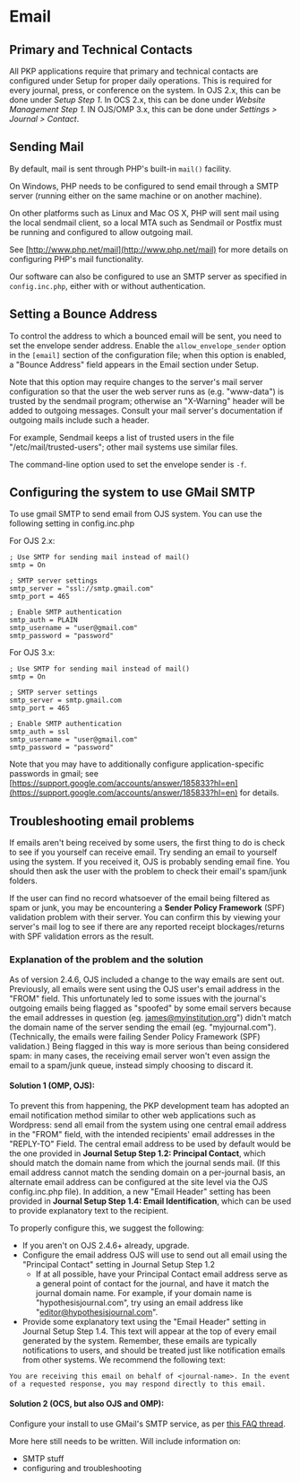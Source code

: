 # Email

## **Primary and Technical Contacts**

All PKP applications require that primary and technical contacts are configured under Setup for proper daily operations. This is required for every journal, press, or conference on the system. In OJS 2.x, this can be done under _Setup Step 1_. In OCS 2.x, this can be done under _Website Management Step 1_. IN OJS/OMP 3.x, this can be done under _Settings &gt; Journal &gt; Contact_.

## **Sending Mail**

By default, mail is sent through PHP's built-in `mail()` facility.

On Windows, PHP needs to be configured to send email through a SMTP server \(running either on the same machine or on another machine\).

On other platforms such as Linux and Mac OS X, PHP will sent mail using the local sendmail client, so a local MTA such as Sendmail or Postfix must be running and configured to allow outgoing mail.

See [http://www.php.net/mail](http://www.php.net/mail) for more details on configuring PHP's mail functionality.

Our software can also be configured to use an SMTP server as specified in `config.inc.php`, either with or without authentication.

## **Setting a Bounce Address**

To control the address to which a bounced email will be sent, you need to set the envelope sender address. Enable the `allow_envelope_sender` option in the `[email]` section of the configuration file; when this option is enabled, a "Bounce Address" field appears in the Email section under Setup.

Note that this option may require changes to the server's mail server configuration so that the user the web server runs as \(e.g. "www-data"\) is trusted by the sendmail program; otherwise an "X-Warning" header will be added to outgoing messages. Consult your mail server's documentation if outgoing mails include such a header.

For example, Sendmail keeps a list of trusted users in the file "/etc/mail/trusted-users"; other mail systems use similar files.

The command-line option used to set the envelope sender is `-f`.

## **Configuring the system to use GMail SMTP**

To use gmail SMTP to send email from OJS system. You can use the following setting in config.inc.php

For OJS 2.x:

```text
; Use SMTP for sending mail instead of mail()
smtp = On

; SMTP server settings
smtp_server = "ssl://smtp.gmail.com"
smtp_port = 465

; Enable SMTP authentication
smtp_auth = PLAIN
smtp_username = "user@gmail.com"
smtp_password = "password"

```

For OJS 3.x:

```text
; Use SMTP for sending mail instead of mail()
smtp = On

; SMTP server settings
smtp_server = smtp.gmail.com
smtp_port = 465

; Enable SMTP authentication
smtp_auth = ssl
smtp_username = "user@gmail.com"
smtp_password = "password"

```

Note that you may have to additionally configure application-specific passwords in gmail; see [https://support.google.com/accounts/answer/185833?hl=en](https://support.google.com/accounts/answer/185833?hl=en) for details.

## **Troubleshooting email problems**

If emails aren't being received by some users, the first thing to do is check to see if you yourself can receive email. Try sending an email to yourself using the system. If you received it, OJS is probably sending email fine. You should then ask the user with the problem to check their email's spam/junk folders. 

If the user can find no record whatsoever of the email being filtered as spam or junk, you may be encountering a **Sender Policy Framework** \(SPF\) validation problem with their server. You can confirm this by viewing your server's mail log to see if there are any reported receipt blockages/returns with SPF validation errors as the result.

### **Explanation of the problem and the solution**

As of version 2.4.6, OJS included a change to the way emails are sent out. Previously, all emails were sent using the OJS user's email address in the "FROM" field. This unfortunately led to some issues with the journal's outgoing emails being flagged as "spoofed" by some email servers because the email addresses in question \(eg. james@myinstitution.org"\) didn't match the domain name of the server sending the email \(eg. "myjournal.com"\). \(Technically, the emails were failing Sender Policy Framework \(SPF\) validation.\) Being flagged in this way is more serious than being considered spam: in many cases, the receiving email server won't even assign the email to a spam/junk queue, instead simply choosing to discard it. 

#### **Solution 1 \(OMP, OJS\):** 

To prevent this from happening, the PKP development team has adopted an email notification method similar to other web applications such as Wordpress: send all email from the system using one central email address in the "FROM" field, with the intended recipients' email addresses in the "REPLY-TO" Field. The central email address to be used by default would be the one provided in **Journal Setup Step 1.2: Principal Contact**, which should match the domain name from which the journal sends mail. \(If this email address cannot match the sending domain on a per-journal basis, an alternate email address can be configured at the site level via the OJS config.inc.php file\). In addition, a new "Email Header" setting has been provided in **Journal Setup Step 1.4: Email Identification**, which can be used to provide explanatory text to the recipient. 

To properly configure this, we suggest the following: 

* If you aren't on OJS 2.4.6+ already, upgrade. 
* Configure the email address OJS will use to send out all email using the "Principal Contact" setting in Journal Setup Step 1.2 
  * If at all possible, have your Principal Contact email address serve as a general point of contact for the journal, and have it match the journal domain name. For example, if your domain name is "hypothesisjournal.com", try using an email address like "editor@hypothesisjournal.com".
* Provide some explanatory text using the "Email Header" setting in Journal Setup Step 1.4. This text will appear at the top of every email generated by the system. Remember, these emails are typically notifications to users, and should be treated just like notification emails from other systems. We recommend the following text: 

```text
You are receiving this email on behalf of <journal-name>. In the event of a requested response, you may respond directly to this email.
```

#### **Solution 2 \(OCS, but also OJS and OMP\):** 

Configure your install to use GMail's SMTP service, as per [this FAQ thread](https://pkp.sfu.ca/wiki/index.php?title=Using_gmail_SMTP).

More here still needs to be written. Will include information on: 

* SMTP stuff
* configuring and troubleshooting



